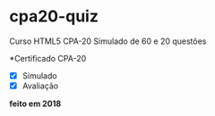 # cpa20-quiz
 Curso HTML5 CPA-20 Simulado de 60 e 20 questões

 *Certificado CPA-20
- [x] Simulado
- [x] Avaliação

 **feito em 2018**
